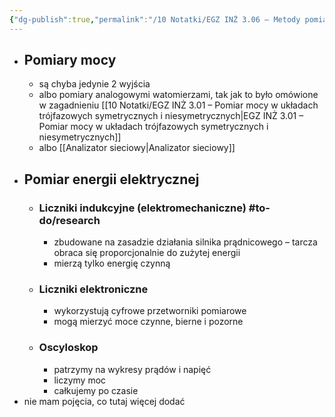 ```yaml
---
{"dg-publish":true,"permalink":"/10 Notatki/EGZ INŻ 3.06 – Metody pomiaru mocy i energii elektrycznej/","tags":["wiedza/zettel"]}
---
```


* ## Pomiary mocy
	* są chyba jedynie 2 wyjścia
	* albo pomiary analogowymi watomierzami, tak jak to było omówione w zagadnieniu [[10 Notatki/EGZ INŻ 3.01 – Pomiar mocy w układach trójfazowych symetrycznych i niesymetrycznych\|EGZ INŻ 3.01 – Pomiar mocy w układach trójfazowych symetrycznych i niesymetrycznych]]
	* albo [[Analizator sieciowy\|Analizator sieciowy]]
* ## Pomiar energii elektrycznej
	* ### Liczniki indukcyjne (elektromechaniczne) #to-do/research 
		* zbudowane na zasadzie działania silnika prądnicowego – tarcza obraca się proporcjonalnie do zużytej energii
		* mierzą tylko energię czynną
	* ### Liczniki elektroniczne
		* wykorzystują cyfrowe przetworniki pomiarowe
		* mogą mierzyć moce czynne, bierne i pozorne
	* ### Oscyloskop
		* patrzymy na wykresy prądów i napięć
		* liczymy moc
		* całkujemy po czasie
* nie mam pojęcia, co tutaj więcej dodać
